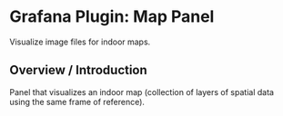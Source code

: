 # Grafana Plugin: Map Panel

Visualize image files for indoor maps.

## Overview / Introduction

Panel that visualizes an indoor map (collection of layers of spatial data using the same frame of reference).
